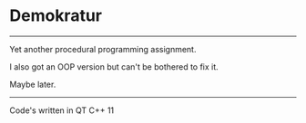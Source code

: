 
# Demokratur

---

Yet another procedural programming assignment.

I also got an OOP version but can't be bothered to fix it.

Maybe later.

---

Code's written in QT C++ 11
